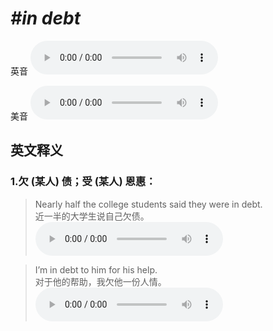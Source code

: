 # ***\#in debt*** 
英音
<audio src="./media/in debt1.aac" controls="controls"></audio>

美音
<audio src="./media/in debt2.aac" controls="controls"></audio>



  

英文释义
---
### 1.**欠 (某人) 债；受 (某人) 恩惠：**  

 > Nearly half the college students said they were in debt.  
 > 近一半的大学生说自己欠债。    
<audio src="./media/debt-101_AAC.aac" controls="controls"></audio>

 > I’m in debt to him for his help.   
 > 对于他的帮助，我欠他一份人情。    
<audio src="./media/debt-4 .aac" controls="controls"></audio>


